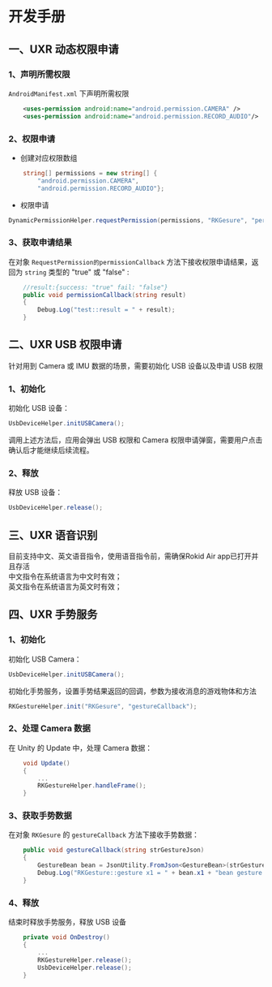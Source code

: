 # 开发手册
## 一、UXR 动态权限申请
### 1、声明所需权限

`AndroidManifest.xml` 下声明所需权限
```xml
    <uses-permission android:name="android.permission.CAMERA" />
    <uses-permission android:name="android.permission.RECORD_AUDIO"/>
```

### 2、权限申请

 * 创建对应权限数组
```CS
    string[] permissions = new string[] {
        "android.permission.CAMERA",
        "android.permission.RECORD_AUDIO"};
```
 * 权限申请
```CS
DynamicPermissionHelper.requestPermission(permissions, "RKGesure", "permissionCallback");
```

### 3、获取申请结果

在对象 `RequestPermission的permissionCallback` 方法下接收权限申请结果，返回为 `string` 类型的 "true" 或 "false" :
```CS
    //result:{success: "true" fail: "false"}
    public void permissionCallback(string result)
    {
        Debug.Log("test::result = " + result);
    }

```

## 二、UXR USB 权限申请

针对用到 Camera 或 IMU 数据的场景，需要初始化 USB 设备以及申请 USB 权限

### 1、初始化

初始化 USB 设备：
```CS
UsbDeviceHelper.initUSBCamera();
```
调用上述方法后，应用会弹出 USB 权限和 Camera 权限申请弹窗，需要用户点击确认后才能继续后续流程。

### 2、释放

释放 USB 设备：
```CS
UsbDeviceHelper.release();
```

## 三、UXR 语音识别  
   目前支持中文、英文语音指令，使用语音指令前，需确保Rokid Air app已打开并且存活  
      中文指令在系统语言为中文时有效；  
      英文指令在系统语言为英文时有效；

## 四、UXR 手势服务

### 1、初始化

初始化 USB Camera：
```CS
UsbDeviceHelper.initUSBCamera();
```
初始化手势服务，设置手势结果返回的回调，参数为接收消息的游戏物体和方法
```CS
RKGestureHelper.init("RKGesure", "gestureCallback");
```


### 2、处理 Camera 数据

在 Unity 的 Update 中，处理 Camera 数据：
```CS
    void Update()
    {
        ...
        RKGestureHelper.handleFrame();
    }
```

### 3、获取手势数据

在对象 `RKGesure` 的 `gestureCallback` 方法下接收手势数据：
```CS
    public void gestureCallback(string strGestureJson)
    {
        GestureBean bean = JsonUtility.FromJson<GestureBean>(strGestureJson);
        Debug.Log("RKGesture::gesture x1 = " + bean.x1 + "bean gesture type = " + bean.gesture_type);
    }
```

### 4、释放
结束时释放手势服务，释放 USB 设备
```CS
    private void OnDestroy()
    {
        ...
        RKGestureHelper.release();
        UsbDeviceHelper.release();
    }
```